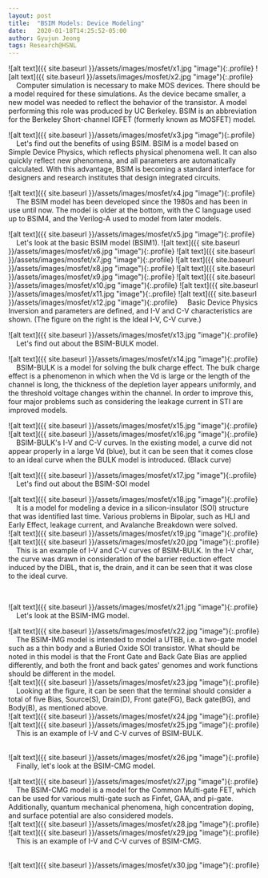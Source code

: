 ```yaml
---
layout: post
title:  "BSIM Models: Device Modeling"
date:   2020-01-18T14:25:52-05:00
author: Gyujun Jeong
tags: Research@HSNL
---
```

![alt text]({{ site.baseurl }}/assets/images/mosfet/x1.jpg "image"){:.profile}
![alt text]({{ site.baseurl }}/assets/images/mosfet/x2.jpg "image"){:.profile}
&nbsp;&nbsp;&nbsp;&nbsp;Computer simulation is necessary to make MOS devices. There should be a model required for these simulations. As the device became smaller, a new model was needed to reflect the behavior of the transistor. A model performing this role was produced by UC Berkeley. BSIM is an abbreviation for the Berkeley Short-channel IGFET (formerly known as MOSFET) model.
<br>

![alt text]({{ site.baseurl }}/assets/images/mosfet/x3.jpg "image"){:.profile}
&nbsp;&nbsp;&nbsp;&nbsp;Let's find out the benefits of using BSIM. BSIM is a model based on Simple Device Physics, which reflects physical phenomena well. It can also quickly reflect new phenomena, and all parameters are automatically calculated. With this advantage, BSIM is becoming a standard interface for designers and research institutes that design integrated circuits.
<br>

![alt text]({{ site.baseurl }}/assets/images/mosfet/x4.jpg "image"){:.profile}
&nbsp;&nbsp;&nbsp;&nbsp;The BSIM model has been developed since the 1980s and has been in use until now. The model is older at the bottom, with the C language used up to BSIM4, and the Verilog-A used to model from later models.
<br>

![alt text]({{ site.baseurl }}/assets/images/mosfet/x5.jpg "image"){:.profile}
&nbsp;&nbsp;&nbsp;&nbsp;Let's look at the basic BSIM model (BSIM1).
![alt text]({{ site.baseurl }}/assets/images/mosfet/x6.jpg "image"){:.profile}
![alt text]({{ site.baseurl }}/assets/images/mosfet/x7.jpg "image"){:.profile}
![alt text]({{ site.baseurl }}/assets/images/mosfet/x8.jpg "image"){:.profile}
![alt text]({{ site.baseurl }}/assets/images/mosfet/x9.jpg "image"){:.profile}
![alt text]({{ site.baseurl }}/assets/images/mosfet/x10.jpg "image"){:.profile}
![alt text]({{ site.baseurl }}/assets/images/mosfet/x11.jpg "image"){:.profile}
![alt text]({{ site.baseurl }}/assets/images/mosfet/x12.jpg "image"){:.profile}
&nbsp;&nbsp;&nbsp;&nbsp;Basic Device Physics Inversion and parameters are defined, and I-V and C-V characteristics are shown. (The figure on the right is the Ideal I-V, C-V curve.)
<br>

![alt text]({{ site.baseurl }}/assets/images/mosfet/x13.jpg "image"){:.profile}
&nbsp;&nbsp;&nbsp;&nbsp;Let's find out about the BSIM-BULK model.
<br>

![alt text]({{ site.baseurl }}/assets/images/mosfet/x14.jpg "image"){:.profile}
&nbsp;&nbsp;&nbsp;&nbsp;BSIM-BULK is a model for solving the bulk charge effect. The bulk charge effect is a phenomenon in which when the Vd is large or the length of the channel is long, the thickness of the depletion layer appears uniformly, and the threshold voltage changes within the channel. In order to improve this, four major problems such as considering the leakage current in STI are improved models.

![alt text]({{ site.baseurl }}/assets/images/mosfet/x15.jpg "image"){:.profile}
![alt text]({{ site.baseurl }}/assets/images/mosfet/x16.jpg "image"){:.profile}
&nbsp;&nbsp;&nbsp;&nbsp;BSIM-BULK's I-V and C-V curves. In the existing model, a curve did not appear properly in a large Vd (blue), but it can be seen that it comes close to an ideal curve when the BULK model is introduced. (Black curve)
<br>

![alt text]({{ site.baseurl }}/assets/images/mosfet/x17.jpg "image"){:.profile}
&nbsp;&nbsp;&nbsp;&nbsp;Let's find out about the BSIM-SOI model
<br>

![alt text]({{ site.baseurl }}/assets/images/mosfet/x18.jpg "image"){:.profile}
&nbsp;&nbsp;&nbsp;&nbsp;It is a model for modeling a device in a silicon-insulator (SOI) structure that was identified last time. Various problems in Bipolar, such as HLI and Early Effect, leakage current, and Avalanche Breakdown were solved.
<br>
![alt text]({{ site.baseurl }}/assets/images/mosfet/x19.jpg "image"){:.profile}
![alt text]({{ site.baseurl }}/assets/images/mosfet/x20.jpg "image"){:.profile}
&nbsp;&nbsp;&nbsp;&nbsp;This is an example of I-V and C-V curves of BSIM-BULK. In the I-V char, the curve was drawn in consideration of the barrier reduction effect induced by the DIBL, that is, the drain, and it can be seen that it was close to the ideal curve.



<br>


![alt text]({{ site.baseurl }}/assets/images/mosfet/x21.jpg "image"){:.profile}
&nbsp;&nbsp;&nbsp;&nbsp;Let's look at the BSIM-IMG model.
<br>

![alt text]({{ site.baseurl }}/assets/images/mosfet/x22.jpg "image"){:.profile}
&nbsp;&nbsp;&nbsp;&nbsp;The BSIM-IMG model is intended to model a UTBB, i.e. a two-gate model such as a thin body and a Buried Oxide SOI transistor. What should be noted in this model is that the Front Gate and Back Gate Bias are applied differently, and both the front and back gates' genomes and work functions should be different in the model.
<br>
![alt text]({{ site.baseurl }}/assets/images/mosfet/x23.jpg "image"){:.profile}
&nbsp;&nbsp;&nbsp;&nbsp;Looking at the figure, it can be seen that the terminal should consider a total of five Bias, Source(S), Drain(D), Front gate(FG), Back gate(BG), and Body(B), as mentioned above.
<br>
![alt text]({{ site.baseurl }}/assets/images/mosfet/x24.jpg "image"){:.profile}
![alt text]({{ site.baseurl }}/assets/images/mosfet/x25.jpg "image"){:.profile}
&nbsp;&nbsp;&nbsp;&nbsp;This is an example of I-V and C-V curves of BSIM-BULK.

<br>
![alt text]({{ site.baseurl }}/assets/images/mosfet/x26.jpg "image"){:.profile}
&nbsp;&nbsp;&nbsp;&nbsp;Finally, let's look at the BSIM-CMG model.
<br>

![alt text]({{ site.baseurl }}/assets/images/mosfet/x27.jpg "image"){:.profile}
&nbsp;&nbsp;&nbsp;&nbsp;The BSIM-CMG model is a model for the Common Multi-gate FET, which can be used for various multi-gate such as Finfet, GAA, and pi-gate. Additionally, quantum mechanical phenomena, high concentration doping, and surface potential are also considered models.
<br>
![alt text]({{ site.baseurl }}/assets/images/mosfet/x28.jpg "image"){:.profile}
![alt text]({{ site.baseurl }}/assets/images/mosfet/x29.jpg "image"){:.profile}
&nbsp;&nbsp;&nbsp;&nbsp;This is an example of I-V and C-V curves of BSIM-CMG.



<br>
![alt text]({{ site.baseurl }}/assets/images/mosfet/x30.jpg "image"){:.profile}
